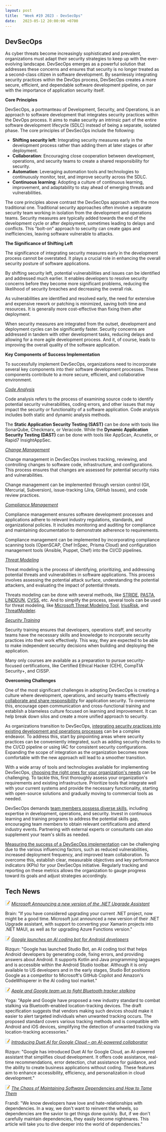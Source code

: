 ```yaml
---
layout: post
title:  "Week #19 2023 - DevSecOps"
date:   2023-05-12 20:00:00 +0700
---
```


## DevSecOps

As cyber threats become increasingly sophisticated and prevalent, organizations must adapt their security strategies to keep up with the ever-evolving landscape. DevSecOps emerges as a powerful solution that addresses these concerns and ensures that security is no longer treated as a second-class citizen in software development. By seamlessly integrating security practices within the DevOps process, DevSecOps creates a more secure, efficient, and dependable software development pipeline, on par with the importance of application security itself.

__Core Principles__

DevSecOps, a portmanteau of Development, Security, and Operations, is an approach to software development that integrates security practices within the DevOps process. It aims to make security an intrinsic part of the entire software development lifecycle (SDLC) instead of being a separate, isolated phase. The core principles of DevSecOps include the following:

- **Shifting security left**: Integrating security measures early in the development process rather than adding them at later stages or after deployment.
- **Collaboration**: Encouraging close cooperation between development, operations, and security teams to create a shared responsibility for security.
- **Automation**: Leveraging automation tools and technologies to continuously monitor, test, and improve security across the SDLC.
- **Continuous learning**: Adopting a culture of continuous learning, improvement, and adaptability to stay ahead of emerging threats and vulnerabilities.

The core principles above contrast the DevSecOps approach with the more traditional one. Traditional security approaches often involve a separate security team working in isolation from the development and operations teams. Security measures are typically added towards the end of the development cycle or after deployment, sometimes leading to delays and conflicts. This "bolt-on" approach to security can create gaps and inefficiencies, leaving software vulnerable to attacks.

__The Significance of Shifting Left__

The significance of integrating security measures early in the development process cannot be overstated. It plays a crucial role in enhancing the overall security posture of software applications.

By shifting security left, potential vulnerabilities and issues can be identified and addressed much earlier. It enables developers to resolve security concerns before they become more significant problems, reducing the likelihood of security breaches and decreasing the overall risk.

As vulnerabilities are identified and resolved early, the need for extensive and expensive rework or patching is minimized, saving both time and resources. It is generally more cost-effective than fixing them after deployment.

When security measures are integrated from the outset, development and deployment cycles can be significantly faster. Security concerns are addressed in tandem with other development tasks, reducing delays and allowing for a more agile development process. And it, of course, leads to improving the overall quality of the software application.

__Key Components of Success Implementation__

To successfully implement DevSecOps, organizations need to incorporate several key components into their software development processes. These components contribute to a more secure, efficient, and collaborative environment.

<u>*Code Analysis*</u>

Code analysis refers to the process of examining source code to identify potential security vulnerabilities, coding errors, and other issues that may impact the security or functionality of a software application. Code analysis includes both static and dynamic analysis methods.

The **Static Application Security Testing (SAST)** can be done with tools like SonarQube, Checkmarx, or Veracode. While the **Dynamic Application Security Testing (DAST)** can be done with tools like AppScan, Acunetix, or Rapid7 InsightAppSec.

<u>*Change Management*</u>

Change management in DevSecOps involves tracking, reviewing, and controlling changes to software code, infrastructure, and configurations. This process ensures that changes are assessed for potential security risks and vulnerabilities.

Change management can be implemented through version control (Git, Mercurial, Subversion), issue-tracking (Jira, GitHub Issues), and code review practices.

<u>*Compliance Management*</u>

Compliance management ensures software development processes and applications adhere to relevant industry regulations, standards, and organizational policies. It includes monitoring and auditing for compliance and maintaining documentation to demonstrate adherence to requirements.

Compliance management can be implemented by incorporating compliance scanning tools (OpenSCAP, Chef InSpec, Prisma Cloud) and configuration management tools (Ansible, Puppet, Chef) into the CI/CD pipelines.

<u>*Threat Modeling*</u>

Threat modeling is the process of identifying, prioritizing, and addressing potential threats and vulnerabilities in software applications. This process involves assessing the potential attack surface, understanding the potential attackers, and evaluating the impact of potential threats.

Threats modeling can be done with several methods, like [STRIDE](https://en.wikipedia.org/wiki/STRIDE_%28security%29), [PASTA](http://securesoftware.blogspot.com/2012/09/rebooting-software-security.html), [LINDDUN](https://linddun.org/), [CVSS](https://www.first.org/cvss/specification-document), etc. And to simplify the process, several tools can be used for threat modeling, like [Microsoft Threat Modeling Tool](https://learn.microsoft.com/en-us/azure/security/develop/threat-modeling-tool), [IriusRisk](https://www.iriusrisk.com/), and [ThreatModeler](https://threatmodeler.com/).

<u>*Security Training*</u>

Security training ensures that developers, operations staff, and security teams have the necessary skills and knowledge to incorporate security practices into their work effectively. This way, they are expected to be able to make independent security decisions when building and deploying the application.

Many only courses are available as a preparation to pursue security-focused certifications, like Certified Ethical Hacker (CEH), CompTIA Security+, and CISSP.

__Overcoming Challenges__

One of the most significant challenges in adopting DevSecOps is creating a culture where development, operations, and security teams effectively <u>collaborate and share responsibility</u> for application security. To overcome this, encourage open communication and cross-functional training and establish a blameless culture focused on learning and improvement. It can help break down silos and create a more unified approach to security.

As organizations transition to DevSecOps, <u>integrating security practices into existing development and operations processes</u> can be a complex endeavor. To address this, start by pinpointing areas where security practices can be conveniently integrated, such as adding security checks to the CI/CD pipeline or using IAC for consistent security configurations. Expanding the scope of integration as the organization becomes more comfortable with the new approach will lead to a smoother transition.

With a wide array of tools and technologies available for implementing DevSecOps, <u>choosing the right ones for your organization's needs</u> can be challenging. To tackle this, first thoroughly assess your organization's requirements and existing infrastructure. Prioritize tools that integrate well with your current systems and provide the necessary functionality, starting with open-source solutions and gradually moving to commercial tools as needed.

DevSecOps demands <u>team members possess diverse skills</u>, including expertise in development, operations, and security. Invest in continuous learning and training programs to address the potential skills gap, encouraging team members to obtain relevant certifications and attend industry events. Partnering with external experts or consultants can also supplement your team's skills as needed.

<u>Measuring the success of a DevSecOps implementation</u> can be challenging due to the various influencing factors, such as reduced vulnerabilities, increased deployment frequency, and improved team collaboration. To overcome this, establish clear, measurable objectives and key performance indicators (KPIs) for your DevSecOps initiative. Regularly tracking and reporting on these metrics allows the organization to gauge progress toward its goals and adjust strategies accordingly.

## Tech News

![memo](/assets/images/memo16.png) *[Microsoft Announcing a new version of the .NET Upgrade Assistant](https://devblogs.microsoft.com/dotnet/upgrade-assistant-general-availability/)*

Brain: "If you have considered upgrading your current .NET project, now might be a good time. Microsoft just announced a new version of their .NET Upgrade assistant, with support to converting your Xamarin projects into .NET MAUI, as well as for upgrading Azure Functions version."

![memo](/assets/images/memo16.png) *[Google launches an AI coding bot for Android developers](https://www.theverge.com/2023/5/10/23717328/google-ai-coding-studio-bot-android-developers-io)*

Rizqun: "Google has launched Studio Bot, an AI coding tool that helps Android developers by generating code, fixing errors, and providing answers about Android. It supports Kotlin and Java programming languages and is accessible within the Android Studio toolbar. Although it is only available to US developers and in the early stages, Studio Bot positions Google as a competitor to Microsoft's GitHub Copilot and Amazon's CodeWhisperer in the AI coding tool market."

![memo](/assets/images/memo16.png) *[Apple and Google team up to fight Bluetooth tracker stalking](https://www.bleepingcomputer.com/news/technology/apple-and-google-team-up-to-fight-bluetooth-tracker-stalking/)*

Yoga: "Apple and Google have proposed a new industry standard to combat stalking via Bluetooth-enabled location-tracking devices. The draft specification suggests that vendors making such devices should make it easier to alert targeted individuals when unwanted tracking occurs. The proposed standard covers various tracking methods and is compatible with Android and iOS devices, simplifying the detection of unwanted tracking via location-tracking accessories."

![memo](/assets/images/memo16.png) *[Introducing Duet AI for Google Cloud – an AI-powered collaborator](https://cloud.google.com/blog/products/application-modernization/introducing-duet-ai-for-google-cloud)*

Rizqun: "Google has introduced Duet AI for Google Cloud, an AI-powered assistant that simplifies cloud development. It offers code assistance, real-time recommendations, error detection, chat assistance for guidance, and the ability to create business applications without coding. These features aim to enhance accessibility, efficiency, and personalization in cloud development."

![memo](/assets/images/memo16.png) *[The Chaos of Maintaining Software Dependencies and How to Tame Them](https://medium.com/inside-bukalapak/the-chaos-of-maintaining-software-dependencies-and-how-to-tame-them-413cc233d800)*

Frandi: "We know developers have love and hate-relationships with dependencies. In a way, we don't want to reinvent the wheels, so dependencies are the savior to get things done quickly. But, if we don't carefully maintain dependencies, they easily become nightmares. This article will take you to dive deeper into the world of dependencies."
